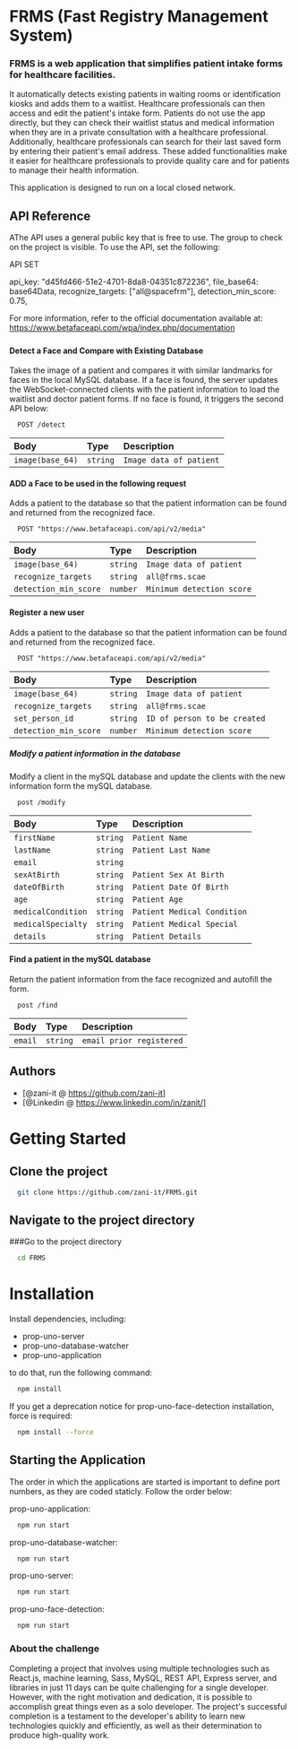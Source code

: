 
# FRMS (Fast Registry Management System)


### FRMS is a web application that simplifies patient intake forms for healthcare facilities. 
It automatically detects existing patients in waiting rooms or identification kiosks and adds them to a waitlist. Healthcare professionals can then access and edit the patient's intake form. 
Patients do not use the app directly, but they can check their waitlist status and medical information when they are in a private consultation with a healthcare professional. Additionally, healthcare professionals can search for their last saved form by entering their patient's email address. These added functionalities make it easier for healthcare professionals to provide quality care and for patients to manage their health information.

This application is designed to run on a local closed network.


## API Reference

AThe API uses a general public key that is free to use. The group to check on the project is visible. To use the API, set the following:

API SET

api_key: "d45fd466-51e2-4701-8da8-04351c872236",
file_base64: base64Data,
recognize_targets: ["all@spacefrm"],
detection_min_score: 0.75,

For more information, refer to the official documentation available at: https://www.betafaceapi.com/wpa/index.php/documentation

#####

#### Detect a Face and Compare with Existing Database

Takes the image of a patient and compares it with similar landmarks for faces in the local MySQL database. If a face is found, the server updates the WebSocket-connected clients with the patient information to load the waitlist and doctor patient forms. If no face is found, it triggers the second API below:

```http
  POST /detect
```

| Body | Type     | Description                |
| :-------- | :------- | :------------------------- |
| `image(base_64)` | `string` | `Image data of patient` |

#### ADD a Face to be used in the following request

Adds a patient to the database so that the patient information can be found and returned from the recognized face.

```http
  POST "https://www.betafaceapi.com/api/v2/media"
```
| Body | Type     | Description                |
| :-------- | :------- | :------------------------- |
| `image(base_64)` | `string` | `Image data of patient`   |
`recognize_targets` | `string`  | `all@frms.scae`|
`detection_min_score` | `number` | `Minimum detection score`|

#### Register a new user

Adds a patient to the database so that the patient information can be found and returned from the recognized face.

```http
  POST "https://www.betafaceapi.com/api/v2/media"
```

  | Body | Type     | Description                |
| :-------- | :------- | :------------------------- |
| `image(base_64)` | `string` | `Image data of patient`   |
|`recognize_targets` | `string`  | `all@frms.scae`|
|`set_person_id` | `string` | `ID of person to be created` |
|`detection_min_score` | `number` | `Minimum detection score`|

##### Modify a patient information in the database

Modify a client in the mySQL database and update the clients with the new information form the mySQL database.

```http
  post /modify
```

| Body | Type     | Description                       |
| :-------- | :------- | :-------------------------------- |
| `firstName` | `string` | `Patient Name` | 
| `lastName` | `string` | `Patient Last Name` |
| `email` | `string` |  | `Patient Email` |
| `sexAtBirth` | `string` | `Patient Sex At Birth` |
| `dateOfBirth` | `string` | `Patient Date Of Birth` |
| `age` | `string` | `Patient Age` |
| `medicalCondition` | `string` | `Patient Medical Condition` |
| `medicalSpecialty` | `string` | `Patient Medical Special` |
| `details` | `string` | `Patient Details` |

#### Find a patient in the mySQL database

Return the patient information from the face recognized and autofill the form.

```http
  post /find
```

| Body | Type     | Description                       |
| :-------- | :------- | :-------------------------------- |
| `email` | `string` | `email prior registered` |

## Authors

- [@zani-it @ https://github.com/zani-it]
- [@Linkedin @ https://www.linkedin.com/in/zanit/]

# Getting Started


## Clone the project

```bash
  git clone https://github.com/zani-it/FRMS.git
```
## Navigate to the project directory

###Go to the project directory

```bash
  cd FRMS
```

# Installation

Install dependencies, including:

- prop-uno-server
- prop-uno-database-watcher
- prop-uno-application

to do that, run the following command:

```bash
  npm install
```

If you get a deprecation notice for prop-uno-face-detection installation, force is required:

```bash
  npm install --force 
```

## Starting the Application

The order in which the applications are started is important to define port numbers, as they are coded staticly. Follow the order below:

prop-uno-application:
```bash
  npm run start
```
prop-uno-database-watcher:
```bash
  npm run start
```
prop-uno-server:
```bash
  npm run start
```
prop-uno-face-detection:
```bash
  npm run start
```

### About the challenge

Completing a project that involves using multiple technologies such as React.js, machine learning, Sass, MySQL, REST API, Express server, and libraries in just 11 days can be quite challenging for a single developer. However, with the right motivation and dedication, it is possible to accomplish great things even as a solo developer. The project's successful completion is a testament to the developer's ability to learn new technologies quickly and efficiently, as well as their determination to produce high-quality work.
